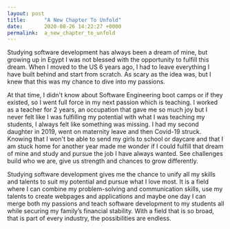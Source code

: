 ```yaml
---
layout: post
title:      "A New Chapter To Unfold"
date:       2020-08-26 14:22:27 +0000
permalink:  a_new_chapter_to_unfold
---
```



Studying software development has always been a dream of mine, but growing up in Egypt I was not blessed with the opportunity to fulfill this dream. When I moved to the US 6 years ago, I had to leave everything I have built behind and start from scratch. As scary as the idea was, but I knew that this was my chance to dive into my passions. 

At that time, I didn't know about Software Engineering boot camps or if they existed, so I went full force in my next passion which is teaching. I worked as a teacher for 2 years, an occupation that gave me so much joy but I never felt like I was fulfilling my potential with what I was teaching my students, I always felt like something was missing. I had my second daughter in 2019, went on maternity leave and then Covid-19 struck. Knowing that I won't be able to send my girls to school or daycare and that I am stuck home for another year made me wonder if I could fulfill that dream of mine and study and pursue the job I have always wanted. See challenges build who we are, give us strength and chances to grow differently. 

Studying software development gives me the chance to unify all my skills and talents to suit my potential and pursue what I love most. It is a field where I can combine my problem-solving and communication skills, use my talents to create webpages and applications and maybe one day I can merge both my passions and teach software development to my students all while securing my family’s financial stability. With a field that is so broad, that is part of every industry, the possibilities are endless.

